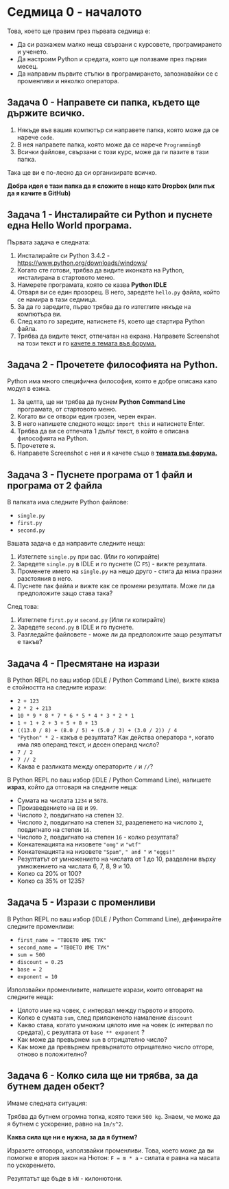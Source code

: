 # Седмица 0 - началото

Това, което ще правим през първата седмица е:

* Да си разкажем малко неща свързани с курсовете, програмирането и ученето.
* Да настроим Python и средата, която ще ползваме през първия месец.
* Да направим първите стъпки в програмирането, запознавайки се с променливи и няколко оператора.

## Задача 0 - Направете си папка, където ще държите всичко.

1. Някъде във вашия компютър си направете папка, която може да се нарече `code`.
2. В нея направете папка, която може да се нарече `Programming0`
3. Всички файлове, свързани с този курс, може да ги пазите в тази папка.

Така ще ви е по-лесно да си организирате всичко.

**Добра идея е тази папка да я сложите в нещо като Dropbox (или пък да я качите в GitHub)**

## Задача 1 - Инсталирайте си Python и пуснете една Hello World програма.

Първата задача е следната:

1. Инсталирайте си Python 3.4.2 - https://www.python.org/downloads/windows/
2. Когато сте готови, трябва да видите иконката на Python, инсталирана в стартовото меню.
3. Намерете програмата, която се казва **Python IDLE**
4. Отваря ви се един прозорец. В него, заредете `hello.py` файла, който се намира в тази седмица.
5. За да го заредите, първо трябва да го изтеглите някъде на компютъра ви.
6. След като го заредите, натиснете `F5`, което ще стартира Python файла.
7. Трябва да видите текст, отпечатан на екрана. Направете Screenshot на този текст и го [качете в темата във форумa.](https://hackbulgaria.com/forum/topic/44/)

## Задача 2 - Прочетете философията на Python.

Python има много специфична философия, която е добре описана като модул в езика.

1. За целта, ще ни трябва да пуснем **Python Command Line** програмата, от стартовото меню.
2. Когато ви се отвори един грозен, черен екран.
3. В него напишете следното нещо: `import this` и натиснете Enter.
4. Трябва да ви се отпечата 1 дълъг текст, в който е описана философията на Python.
5. Прочетете я.
6. Направете Screenshot с нея и я качете също в [**темата във форума.**](https://hackbulgaria.com/forum/topic/44/)

## Задача 3 - Пуснете програма от 1 файл и програма от 2 файла

В папката има следните Python файлове:

* `single.py`
* `first.py`
* `second.py`

Вашата задача е да направите следните неща:

1. Изтеглете `single.py` при вас. (Или го копирайте)
2. Заредете `single.py` в IDLE и го пуснете (С `F5`) - вижте резултата.
3. Променете името на `single.py` на нещо друго - стига да няма празни разстояния в него.
4. Пуснете пак файла и вижте как се промени резултата. Може ли да предположите защо става така?

След това:

1. Изтеглете `first.py` и `second.py` (Или ги копирайте)
2. Заредете `second.py` в IDLE и го пуснете.
3. Разгледайте файловете - може ли да предположите защо резултатът е такъв?

## Задача 4 - Пресмятане на изрази

В Python REPL по ваш избор (IDLE / Python Command Line), вижте каква е стойността на следните изрази:

* `2 + 123`
* `2 * 2 + 213`
* `10 * 9 * 8 * 7 * 6 * 5 * 4 * 3 * 2 * 1`
* `1 + 1 + 2 + 3 + 5 + 8 + 13`
* `((13.0 / 8) + (8.0 / 5) + (5.0 / 3) + (3.0 / 2)) / 4`
* `"Python" * 2` - какъв е резултата? Как действа оператора `*`, когато има ляв операнд текст, и десен операнд число?
* `7 / 2`
* `7 // 2`
* Каква е разликата между операторите `/` и `//`?

В Python REPL по ваш избор (IDLE / Python Command Line), напишете **израз**, който да отговаря на следните неща:

* Сумата на числата `1234` и `5678`.
* Произведението на `88` и `99`.
* Числото `2`, повдигнато на степен `32`.
* Числото `2`, повдигнато на степен `32`, разделенето на числото `2`, повдигнато на степен `16`.
* Числото `2`, повдигнато на степен `16` - колко резултата?
* Конкатенацията на низовете `"omg"` и `"wtf"`
* Конкатенацията на низовете `"Spam"`, `" and "` и `"eggs!"`
* Резултатът от умножението на числата от 1 до 10, разделени върху умножението на числата 6, 7, 8, 9 и 10.
* Колко са 20% от 100?
* Колко са 35% от 1235?

## Задача 5 - Изрази с променливи

В Python REPL по ваш избор (IDLE / Python Command Line), дефинирайте следните променливи:

* `first_name = "ТВОЕТО ИМЕ ТУК"`
* `second_name = "ТВОЕТО ИМЕ ТУК"`
* `sum = 500`
* `discount = 0.25`
* `base = 2`
* `exponent = 10`


Използвайки променливите, напишете изрази, които отговарят на следните неща:

* Цялото име на човек, с интервал между първото и второто.
* Колко е сумата `sum`, след приложеното намаление `discount`
* Какво става, когато умножим цялото име на човек (с интервал по средата), с резултатa от `base ** exponent` ?
* Как може да превърнем `sum` в отрицателно число?
* Как може да превърнем превърнатото отрицателно число отгоре, отново в положително?

## Задача 6 - Колко сила ще ни трябва, за да бутнем даден обект?

Имаме следната ситуация:

Трябва да бутнем огромна топка, която тежи `500 kg`. Знаем, че може да я бутнем с ускорение, равно на `1m/s^2`.

**Каква сила ще ни е нужна, за да я бутнем?**

Изразете отговора, използвайки променливи. Това, което може да ви помoгне е втория закон на Нютон: `F = m * a` - силата е равна на масата по ускорението.

Резултатът ще бъде в `kN` - килонютони.
